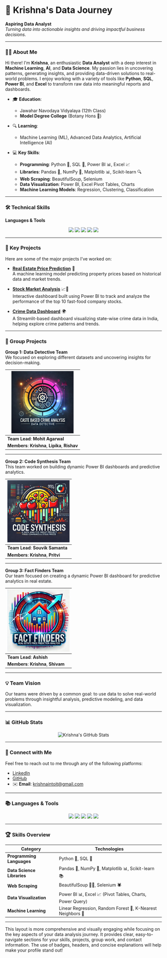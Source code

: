 # 🚀 Krishna's Data Journey

**Aspiring Data Analyst**  
*Turning data into actionable insights and driving impactful business decisions.*

---

### 👨‍💻 About Me

Hi there! I'm **Krishna**, an enthusiastic **Data Analyst** with a deep interest in **Machine Learning**, **AI**, and **Data Science**. My passion lies in uncovering patterns, generating insights, and providing data-driven solutions to real-world problems. I enjoy working with a variety of tools like **Python**, **SQL**, **Power BI**, and **Excel** to transform raw data into meaningful reports and dashboards.

- 🎓 **Education**:  
  - Jawahar Navodaya Vidyalaya (12th Class)  
  - **Model Degree College** (Botany Hons 🌿)

- 🔍 **Learning**:  
  - Machine Learning (ML), Advanced Data Analytics, Artificial Intelligence (AI)

- 💻 **Key Skills**:  
  - **Programming**: Python 🐍, SQL 💾, Power BI 📊, Excel 📈  
  - **Libraries**: Pandas 🐼, NumPy 🔢, Matplotlib 📊, Scikit-learn 🔍  
  - **Web Scraping**: BeautifulSoup, Selenium  
  - **Data Visualization**: Power BI, Excel Pivot Tables, Charts  
  - **Machine Learning Models**: Regression, Clustering, Classification

---

### 🛠️ Technical Skills

**Languages & Tools**  
<p align="center">
  <img src="https://img.shields.io/badge/Python-3776AB?style=for-the-badge&logo=python&logoColor=white" height="30"/>
  <img src="https://img.shields.io/badge/SQL-316192?style=for-the-badge&logo=postgresql&logoColor=white" height="30"/>
  <img src="https://img.shields.io/badge/Power%20BI-F2C811?style=for-the-badge&logo=power-bi&logoColor=black" height="30"/>
  <img src="https://img.shields.io/badge/Excel-217346?style=for-the-badge&logo=microsoft-excel&logoColor=white" height="30"/>
  <img src="https://img.shields.io/badge/BeautifulSoup-3B3B3B?style=for-the-badge&logo=beautifulsoup&logoColor=white" height="30"/>
</p>

---

### 🔑 Key Projects

Here are some of the major projects I’ve worked on:

- **[Real Estate Price Prediction](#)** 🏡  
  A machine learning model predicting property prices based on historical data and market trends.

- **[Stock Market Analysis](#)** 📈🍔  
  Interactive dashboard built using Power BI to track and analyze the performance of the top 10 fast-food company stocks.

- **[Crime Data Dashboard](#)** 🌍  
  A Streamlit-based dashboard visualizing state-wise crime data in India, helping explore crime patterns and trends.

---

### 👥 Group Projects

**Group 1: Data Detective Team**  
We focused on exploring different datasets and uncovering insights for decision-making.

| <img src="https://github.com/krish-na-1010/krish-na-1010/blob/9a8e40620a885a9cd9411fa58cbdb4b4f316f33f/project%201%20logo.jpg" width="200"/> |
|------------------------------------|
| **Team Lead**: **Mohit Agarwal**  |
| **Members**: **Krishna**, **Lipika**, **Rishav** |

---

**Group 2: Code Synthesis Team**  
This team worked on building dynamic Power BI dashboards and predictive analytics.

| <img src="https://github.com/krish-na-1010/krish-na-1010/blob/e0813a3c3a8d791f355a166749149e7aa8de9cf0/p_2%20logo.jpg" width="200"/> |
|------------------------------------|
| **Team Lead**: **Souvik Samanta** |
| **Members**: **Krishna**, **Pritvi** |

---

**Group 3: Fact Finders Team**  
Our team focused on creating a dynamic Power BI dashboard for predictive analytics in real estate.

| <img src="project3_logo.jpg" width="200"/> |
|------------------------------------|
| **Team Lead**: **Ashish**          |
| **Members**: **Krishna**, **Shivam** |

---

### 💡 Team Vision  
Our teams were driven by a common goal: to use data to solve real-world problems through insightful analysis, predictive modeling, and data visualization.

---

### 📊 GitHub Stats

<p align="center">
  <img src="https://github-readme-stats.vercel.app/api?username=krish-na-1010&show_icons=true&theme=radical" width="450" alt="Krishna's GitHub Stats" />
</p>

---

### 📧 Connect with Me

Feel free to reach out to me through any of the following platforms:

- [LinkedIn](https://www.linkedin.com/in/krushna-chandra-nayak-b18a55176/)
- [GitHub](https://github.com/krish-na-1010)
- ✉️ **Email**: krishnaintoit@gmail.com

---

### 📚 **Languages & Tools**

<p align="center">
  <img src="https://img.shields.io/badge/Python-3776AB?style=for-the-badge&logo=python&logoColor=white" height="30" />
  <img src="https://img.shields.io/badge/SQL-316192?style=for-the-badge&logo=postgresql&logoColor=white" height="30" />
  <img src="https://img.shields.io/badge/Power%20BI-F2C811?style=for-the-badge&logo=power-bi&logoColor=black" height="30" />
  <img src="https://img.shields.io/badge/BeautifulSoup-3B3B3B?style=for-the-badge&logo=beautifulsoup&logoColor=white" height="30" />
  <img src="https://img.shields.io/badge/Selenium-43B02A?style=for-the-badge&logo=selenium&logoColor=white" height="30" />
</p>

---

### 🏆 Skills Overview

| **Category**               | **Technologies**                                                                 |
| ---------------------------| ------------------------------------------------------------------------------- |
| **Programming Languages**   | Python 🐍, SQL 💾                                                                |
| **Data Science Libraries**  | Pandas 🐼, NumPy 🔢, Matplotlib 📊, Scikit-learn 📚                              |
| **Web Scraping**            | BeautifulSoup 🧑‍💻, Selenium 🕷️                                                |
| **Data Visualization**      | Power BI 📊, Excel 📈 (Pivot Tables, Charts, Power Query)                       |
| **Machine Learning**        | Linear Regression, Random Forest 🌳, K-Nearest Neighbors 🔎                      |

---

This layout is more comprehensive and visually engaging while focusing on the key aspects of your data analysis journey. It provides clear, easy-to-navigate sections for your skills, projects, group work, and contact information. The use of badges, headers, and concise explanations will help make your profile stand out!
